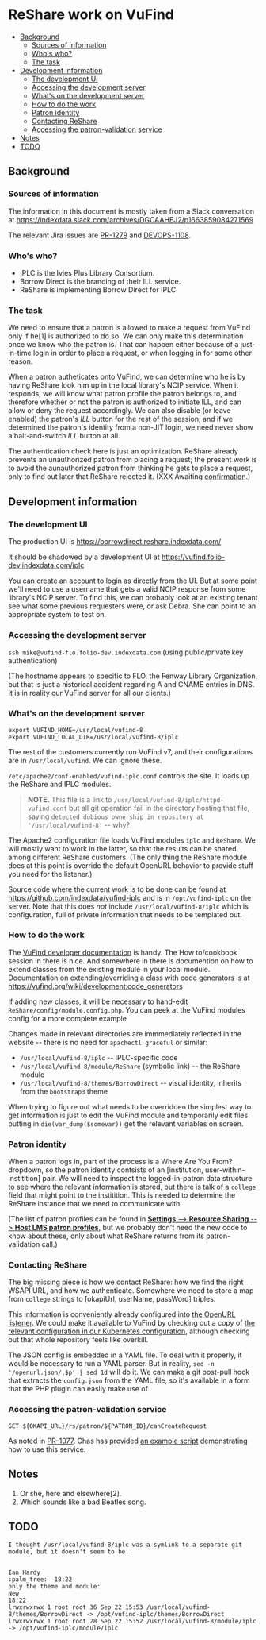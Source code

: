 # ReShare work on VuFind

<!-- md2toc -l 2 README.md -->
* [Background](#background)
    * [Sources of information](#sources-of-information)
    * [Who's who?](#whos-who)
    * [The task](#the-task)
* [Development information](#development-information)
    * [The development UI](#the-development-ui)
    * [Accessing the development server](#accessing-the-development-server)
    * [What's on the development server](#whats-on-the-development-server)
    * [How to do the work](#how-to-do-the-work)
    * [Patron identity](#patron-identity)
    * [Contacting ReShare](#contacting-reshare)
    * [Accessing the patron-validation service](#accessing-the-patron-validation-service)
* [Notes](#notes)
* [TODO](#todo)



## Background


### Sources of information

The information in this document is mostly taken from a Slack conversation at
https://indexdata.slack.com/archives/DGCAAHEJ2/p1663859084271569

The relevant Jira issues are
[PR-1279](https://openlibraryfoundation.atlassian.net/browse/PR-1279)
and
[DEVOPS-1108](https://jira.indexdata.com/browse/DEVOPS-1108).


### Who's who?

* IPLC is the Ivies Plus Library Consortium.
* Borrow Direct is the branding of their ILL service.
* ReShare is implementing Borrow Direct for IPLC.


### The task

We need to ensure that a patron is allowed to make a request from VuFind only if he[1] is authorized to do so. We can only make this determination once we know who the patron is. That can happen either because of a just-in-time login in order to place a request, or when logging in for some other reason.

When a patron autheticates onto VuFind, we can determine who he is by having ReShare look him up in the local library's NCIP service. When it responds, we will know what patron profile the patron belongs to, and therefore whether or not the patron is authorized to initiate ILL, and can allow or deny the request accordingly. We can also disable (or leave enabled) the patron's *ILL* button for the rest of the session; and if we determined the patron's identity from a non-JIT login, we need never show a bait-and-switch *ILL* button at all.

The authentication check here is just an optimization. ReShare already prevents an unauthorized patron from placing a request; the present work is to avoid the aunauthorized patron from thinking he gets to place a request, only to find out later that ReShare rejected it. (XXX Awaiting [confirmation](https://openlibraryfoundation.atlassian.net/browse/PR-1279?focusedCommentId=469770).)



## Development information


### The development UI

The production UI is https://borrowdirect.reshare.indexdata.com/

It should be shadowed by a development UI at https://vufind.folio-dev.indexdata.com/iplc

You can create an account to login as directly from the UI. But at some point we'll need to use a username that gets a valid NCIP response from some library's NCIP server. To find this, we can probably look at an existing tenant see what some previous requesters were, or ask Debra. She can point to an appropriate system to test on.


### Accessing the development server

`ssh mike@vufind-flo.folio-dev.indexdata.com`
(using public/private key authentication)

(The hostname appears to specific to FLO, the Fenway Library Organization, but that is just a historical accident regarding A and CNAME entries in DNS. It is in reality our VuFind server for all our clients.)


### What's on the development server

```
export VUFIND_HOME=/usr/local/vufind-8
export VUFIND_LOCAL_DIR=/usr/local/vufind-8/iplc
```
The rest of the customers currently run VuFind v7, and their configurations are in `/usr/local/vufind`. We can ignore these.

`/etc/apache2/conf-enabled/vufind-iplc.conf`
controls the site.
It loads up the ReShare and IPLC modules.

> **NOTE.**
> This file is a link to `/usr/local/vufind-8/iplc/httpd-vufind.conf`
> but all git operation fail in the directory hosting that file, saying
> `detected dubious ownership in repository at '/usr/local/vufind-8'`
> -- why?

The Apache2 configuration file loads VuFind modules `iplc` and `ReShare`. We will mostly want to work in the latter, so that the results can be shared among different ReShare customers. (The only thing the ReShare module does at this point is override the default OpenURL behavior to provide stuff you need for the listener.)

Source code where the current work is to be done can be found at https://github.com/indexdata/vufind-iplc
and is in `/opt/vufind-iplc` on the server.
Note that this does _not_ include `/usr/local/vufind-8/iplc` which is configuration, full of private information that needs to be templated out.


### How to do the work

The [VuFind developer documentation](https://vufind.org/wiki/development) is handy. The How to/cookbook session in there is nice. And somewhere in there is documention on how to extend classes from the existing module in your local module. Documentation on extending/overriding a class with code generators is at https://vufind.org/wiki/development:code_generators

If adding new classes, it will be necessary to hand-edit `ReShare/config/module.config.php`. You can peek at the VuFind modules config for a more complete example

Changes made in relevant directories are immmediately reflected in the website -- there is no need for `apachectl graceful` or similar:
* `/usr/local/vufind-8/iplc` -- IPLC-specific code
* `/usr/local/vufind-8/module/ReShare` (symbolic link) -- the ReShare module 
* `/usr/local/vufind-8/themes/BorrowDirect` -- visual identity, inherits from the `bootstrap3` theme

When trying to figure out what needs to be overridden the simplest way to get information is just to edit the VuFind module and temporarily edit files putting in `die(var_dump($somevar))` get the relevant variables on screen.


### Patron identity

When a patron logs in, part of the process is a Where Are You From? dropdown, so the patron identity contsists of an [institution, user-within-institition] pair. We will need to inspect the logged-in-patron data structure to see where the relevant information is stored, but there is talk of a `college` field that might point to the institition. This is needed to determine the ReShare instance that we need to communicate with.

(The list of patron profiles can be found in [**Settings** --> **Resource Sharing** --> **Host LMS patron profiles**](https://east.reshare-dev.indexdata.com/settings/rs/lmsprofiles), but we probably don't need the new code to know about these, only about what ReShare returns from its patron-validation call.)


### Contacting ReShare

The big missing piece is how we contact ReShare: how we find the right WSAPI URL, and how we authenticate. Somewhere we need to store a map from `college` strings to [okapiUrl, userName, passWord] triples.

This information is conveniently already configured into [the OpenURL listener](https://github.com/openlibraryenvironment/listener-openurl/blob/e07fa771910855018d2d4e32d4589fea12aaf465/config/openurl.json#L11-L24). We could make it available to VuFind by checking out a copy of [the relevant configuration in our Kubernetes configuration](https://github.com/indexdata/eks-folio-us-east-1-1/blob/master/iplc-prod/listener-openurl/listener-configmap.yaml), although checking out that whole repository feels like overkill.

The JSON config is embedded in a YAML file. To deal with it properly, it would be necessary to run a YAML parser. But in reality, `sed -n '/openurl.json/,$p' | sed 1d` will do it. We can make a git post-pull hook that extracts the `config.json` from the YAML file, so it's available in a form that the PHP plugin can easily make use of.


### Accessing the patron-validation service

`GET ${OKAPI_URL}/rs/patron/${PATRON_ID}/canCreateRequest`

As noted in
[PR-1077](https://openlibraryfoundation.atlassian.net/browse/PR-1077).
Chas has provided
[an example script](https://github.com/openlibraryenvironment/mod-rs/blob/master/okapi-scripts/canRequest.sh)
demonstrating how to use this service.



## Notes

1. Or she, here and elsewhere[2].
2. Which sounds like a bad Beatles song.



## TODO

```
I thought /usr/local/vufind-8/iplc was a symlink to a separate git module, but it doesn't seem to be.


Ian Hardy
:palm_tree:  18:22
only the theme and module:
New
18:22
lrwxrwxrwx 1 root root 36 Sep 22 15:53 /usr/local/vufind-8/themes/BorrowDirect -> /opt/vufind-iplc/themes/BorrowDirect
lrwxrwxrwx 1 root root 28 Sep 22 15:52 /usr/local/vufind-8/module/iplc -> /opt/vufind-iplc/module/iplc
```
